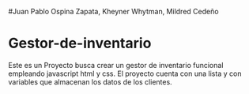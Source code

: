 #Juan Pablo Ospina Zapata, Kheyner Whytman, Mildred Cedeño 
# Gestor-de-inventario
Este es un Proyecto busca crear un gestor de inventario funcional empleando javascript html y css.
El proyecto cuenta con una lista y con variables que almacenan los datos de los clientes.
